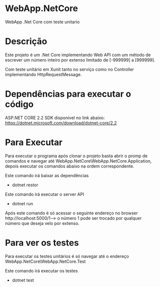 # WebApp.NetCore
WebApp .Net Core com teste unitario

# Descrição
Este projeto é um .Net Core implementando Web API com um método de escrever um número inteiro por extenso limitado de [-999999] a [999999].

Com teste unitário em Xunit tanto no serviço como no Controller implementando HttpRequestMessage.


# Dependências para executar o código

ASP.NET CORE 2.2 SDK disponível no link abaixo:
https://dotnet.microsoft.com/download/dotnet-core/2.2

# Para Executar
Para executar o programa após clonar o projeto basta abrir o promp de comandos e navegar até WebApp.NetCore\WebApp.NetCore.Application, depois executar os comandos abaixo na ordem correspondente.

Este comando irá baixar as dependências
- dotnet restor

Este comando irá executar o server API
- dotnet run

Após este comando é só acessar o seguinte endereço no browser
http://localhost:5000/1--> o número 1 pode ser trocado por qualquer número que deseja velo por extenso.


# Para ver os testes
Para executar os testes unitários é só navegar até o endereço WebApp.NetCore\WebApp.NetCore.Test

Este comando irá executar os testes
- dotnet test

